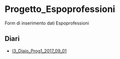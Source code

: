 # Progetto_Espoprofessioni
Form di inserimento dati Espoprofessioni

## Diari
 - [I3_Diaio_Prog1_2017_09_01](https://github.com/DavideSAMT/Progetto_Espoprofessioni/blob/master/Diari/I3_Diario_Prog1_2017_09_01.pdf)
